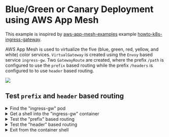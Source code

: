 # Blue/Green or Canary Deployment using AWS App Mesh
This example is inspired by [aws-app-mesh-examples](https://github.com/aws/aws-app-mesh-examples) example [howto-k8s-ingress-gateway](https://github.com/aws/aws-app-mesh-examples/tree/master/walkthroughs/howto-k8s-ingress-gateway). 

AWS App Mesh is used to virtualize the five (blue, green, red, yellow, and white) color services. `VirtualGateway` is created using the `Envoy` based service `ingress-gw`. Two `GatewayRoute` are created, where the prefix `/path` is configured to use the `prefix` based routing while the prefix `/headers` is configured to to use `header` based routing.

![](./image/VirtualGateway.png)

## Test `prefix` and `header` based routing

<details>
<summary>Find the "ingress-gw" pod</summary>

```
#kubectl get pods -l app=ingress-gw -n ${example_namespace}
#e.g.
kubectl get pods -l app=ingress-gw -n example
  
NAME                          READY   STATUS    RESTARTS   AGE
ingress-gw-548bb78849-rkh9n   2/2     Running   0          3h12m
```
</details>

<details>
<summary>Get a shell into the "ingress-gw" container</summary>

```
#kubectl exec -it <ingress-gw-pod-name> -n ${example_namespace} -c envoy -- bash
#e.g.
kubectl exec -it ingress-gw-548bb78849-rkh9n -n example -c envoy -- bash

bash-4.2#
```
</details>

<details>
<summary>Test the "prefix" based routing</summary>

```
curl -s ingress-gw/paths/blue ; echo ;
blue

curl -s ingress-gw/paths/green ; echo ;
green

curl -s ingress-gw/paths/yellow ; echo ;
yellow

curl -s ingress-gw/paths/red ; echo ;
red

curl -s ingress-gw/paths/white ; echo ;
white

#default is white
curl -s ingress-gw/paths ; echo ;
white
```
</details>

<details>
<summary>Test the "header" based routing</summary>

```
#default is white
curl -s ingress-gw/headers; echo ;
white

curl -s -H "color_header: blue" ingress-gw/headers; echo ;
blue

curl -s -H "color_header: green" ingress-gw/headers; echo ;
green

curl -s -H "color_header: red" ingress-gw/headers; echo ;
red

#if header is present, and does not match, it is yellow
curl -s -H "color_header: xxx" ingress-gw/headers; echo ;
yellow
```
</details>

<details>
<summary>Exit from the container shell</summary>

```
exit

exit
```
</details>
